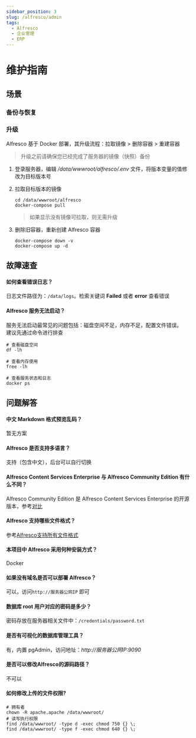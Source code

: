 ```yaml
---
sidebar_position: 3
slug: /alfresco/admin
tags:
  - Alfresco
  - 企业管理
  - ERP
---
```


# 维护指南

## 场景

### 备份与恢复

### 升级

Alfresco 基于 Docker 部署，其升级流程：拉取镜像 > 删除容器 > 重建容器

> 升级之前请确保您已经完成了服务器的镜像（快照）备份

1. 登录服务器，编辑 */data/wwwroot/alfresco/.env* 文件，将版本变量的值修改为目标版本号

2. 拉取目标版本的镜像
   ```
   cd /data/wwwroot/alfresco
   docker-compose pull
   ```
   > 如果显示没有镜像可拉取，则无需升级

3. 删除旧容器，重新创建 Alfresco 容器
    ```
    docker-compose down -v
    docker-compose up -d
    ```

## 故障速查

#### 如何查看错误日志？

日志文件路径为：`/data/logs`。检索关键词 **Failed** 或者 **error** 查看错误

#### Alfresco 服务无法启动？

服务无法启动最常见的问题包括：磁盘空间不足，内存不足，配置文件错误。  
建议先通过命令进行排查  

```shell
# 查看磁盘空间
df -lh

# 查看内存使用
free -lh

# 查看服务状态和日志
docker ps
```

## 问题解答

#### 中文 Markdown 格式预览乱码？

暂无方案

#### Alfresco 是否支持多语言？

支持（包含中文），后台可以自行切换

#### Alfresco Content Services Enterprise 与 Alfresco Community Edition 有什么不同？

Alfresco Community Edition 是 Alfresco Content Services Enterprise 的开源版本，参考[对比](https://www.alfresco.com/alfresco-content-services-enterprise-vs-alfresco-community-edition)

#### Alfresco 支持哪些文件格式？

参考[Alfresco支持所有文件格式](https://www.alfresco.com.cn/alfresco-formats)

#### 本项目中 Alfresco 采用何种安装方式？

Docker

#### 如果没有域名是否可以部署 Alfresco？

可以，访问`http://服务器公网IP` 即可

#### 数据库 root 用户对应的密码是多少？

密码存放在服务器相关文件中：`/credentials/password.txt`

#### 是否有可视化的数据库管理工具？

有，内置 pgAdmin，访问地址：*http://服务器公网IP:9090*

#### 是否可以修改Alfresco的源码路径？

不可以

#### 如何修改上传的文件权限?

```shell
# 拥有者
chown -R apache.apache /data/wwwroot/
# 读写执行权限
find /data/wwwroot/ -type d -exec chmod 750 {} \;
find /data/wwwroot/ -type f -exec chmod 640 {} \;
```